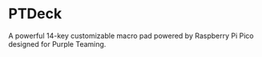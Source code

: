 # PTDeck
A powerful 14-key customizable macro pad powered by Raspberry Pi Pico designed for Purple Teaming.
